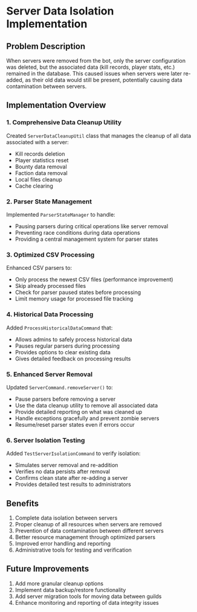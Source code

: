 # Server Data Isolation Implementation

## Problem Description
When servers were removed from the bot, only the server configuration was deleted, but the associated data (kill records, player stats, etc.) remained in the database. This caused issues when servers were later re-added, as their old data would still be present, potentially causing data contamination between servers.

## Implementation Overview

### 1. Comprehensive Data Cleanup Utility
Created `ServerDataCleanupUtil` class that manages the cleanup of all data associated with a server:
- Kill records deletion
- Player statistics reset
- Bounty data removal
- Faction data removal
- Local files cleanup
- Cache clearing

### 2. Parser State Management
Implemented `ParserStateManager` to handle:
- Pausing parsers during critical operations like server removal
- Preventing race conditions during data operations
- Providing a central management system for parser states

### 3. Optimized CSV Processing
Enhanced CSV parsers to:
- Only process the newest CSV files (performance improvement)
- Skip already processed files
- Check for parser paused states before processing
- Limit memory usage for processed file tracking

### 4. Historical Data Processing
Added `ProcessHistoricalDataCommand` that:
- Allows admins to safely process historical data
- Pauses regular parsers during processing
- Provides options to clear existing data
- Gives detailed feedback on processing results

### 5. Enhanced Server Removal
Updated `ServerCommand.removeServer()` to:
- Pause parsers before removing a server
- Use the data cleanup utility to remove all associated data
- Provide detailed reporting on what was cleaned up
- Handle exceptions gracefully and prevent zombie servers
- Resume/reset parser states even if errors occur

### 6. Server Isolation Testing
Added `TestServerIsolationCommand` to verify isolation:
- Simulates server removal and re-addition
- Verifies no data persists after removal
- Confirms clean state after re-adding a server
- Provides detailed test results to administrators

## Benefits
1. Complete data isolation between servers
2. Proper cleanup of all resources when servers are removed
3. Prevention of data contamination between different servers
4. Better resource management through optimized parsers
5. Improved error handling and reporting
6. Administrative tools for testing and verification

## Future Improvements
1. Add more granular cleanup options
2. Implement data backup/restore functionality
3. Add server migration tools for moving data between guilds
4. Enhance monitoring and reporting of data integrity issues